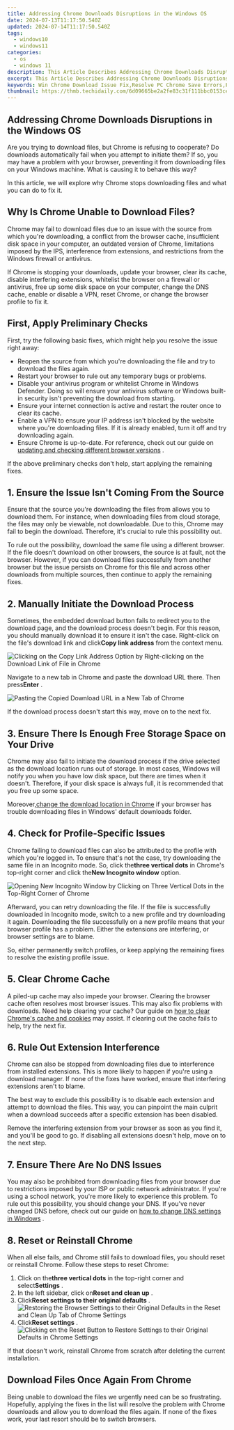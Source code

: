 ```yaml
---
title: Addressing Chrome Downloads Disruptions in the Windows OS
date: 2024-07-13T11:17:50.540Z
updated: 2024-07-14T11:17:50.540Z
tags:
  - windows10
  - windows11
categories:
  - os
  - windows 11
description: This Article Describes Addressing Chrome Downloads Disruptions in the Windows OS
excerpt: This Article Describes Addressing Chrome Downloads Disruptions in the Windows OS
keywords: Win Chrome Download Issue Fix,Resolve PC Chrome Save Errors,Fix Chromium Saving Problems Windows,Troubleshoot Chrome Saved Files,Stop Chrome Save Failures OS,Solve Chrome Downloads Crashes Win,Addressing Chrome Download Disruptions
thumbnail: https://thmb.techidaily.com/6d09665be2a2fe83c31f111bbc0153ce5984e036a76c36457898ede132e8d028.jpg
---
```


## Addressing Chrome Downloads Disruptions in the Windows OS

 Are you trying to download files, but Chrome is refusing to cooperate? Do downloads automatically fail when you attempt to initiate them? If so, you may have a problem with your browser, preventing it from downloading files on your Windows machine. What is causing it to behave this way?

 In this article, we will explore why Chrome stops downloading files and what you can do to fix it.

## Why Is Chrome Unable to Download Files?

 Chrome may fail to download files due to an issue with the source from which you're downloading, a conflict from the browser cache, insufficient disk space in your computer, an outdated version of Chrome, limitations imposed by the IPS, interference from extensions, and restrictions from the Windows firewall or antivirus.

 If Chrome is stopping your downloads, update your browser, clear its cache, disable interfering extensions, whitelist the browser on a firewall or antivirus, free up some disk space on your computer, change the DNS cache, enable or disable a VPN, reset Chrome, or change the browser profile to fix it.

## First, Apply Preliminary Checks

 First, try the following basic fixes, which might help you resolve the issue right away:

* Reopen the source from which you're downloading the file and try to download the files again.
* Restart your browser to rule out any temporary bugs or problems.
* Disable your antivirus program or whitelist Chrome in Windows Defender. Doing so will ensure your antivirus software or Windows built-in security isn't preventing the download from starting.
* Ensure your internet connection is active and restart the router once to clear its cache.
* Enable a VPN to ensure your IP address isn't blocked by the website where you're downloading files. If it is already enabled, turn it off and try downloading again.
* Ensure Chrome is up-to-date. For reference, check out our guide on [updating and checking different browser versions](https://www.makeuseof.com/how-to-update-chrome-firefox-edge-desktop-mobile/#how-to-update-and-view-the-current-version-of-chrome-on-desktop) .

 If the above preliminary checks don't help, start applying the remaining fixes.

## 1\. Ensure the Issue Isn't Coming From the Source

 Ensure that the source you're downloading the files from allows you to download them. For instance, when downloading files from cloud storage, the files may only be viewable, not downloadable. Due to this, Chrome may fail to begin the download. Therefore, it's crucial to rule this possibility out.

 To rule out the possibility, download the same file using a different browser. If the file doesn't download on other browsers, the source is at fault, not the browser. However, if you can download files successfully from another browser but the issue persists on Chrome for this file and across other downloads from multiple sources, then continue to apply the remaining fixes.

## 2\. Manually Initiate the Download Process

 Sometimes, the embedded download button fails to redirect you to the download page, and the download process doesn't begin. For this reason, you should manually download it to ensure it isn't the case. Right-click on the file's download link and click**Copy link address** from the context menu.

![Clicking on the Copy Link Address Option by Right-clicking on the Download Link of File in Chrome](https://static1.makeuseofimages.com/wordpress/wp-content/uploads/2022/12/1-clicking-on-the-copy-link-address-option-by-right-clicking-on-the-download-link-of-file-in-chrome.jpg)

 Navigate to a new tab in Chrome and paste the download URL there. Then press**Enter** .

![Pasting the Copied Download URL in a New Tab of Chrome](https://static1.makeuseofimages.com/wordpress/wp-content/uploads/2022/12/2-pasting-the-copied-download-url-in-a-new-tab-of-chrome.jpg)

 If the download process doesn't start this way, move on to the next fix.

## 3\. Ensure There Is Enough Free Storage Space on Your Drive

 Chrome may also fail to initiate the download process if the drive selected as the download location runs out of storage. In most cases, Windows will notify you when you have low disk space, but there are times when it doesn't. Therefore, if your disk space is always full, it is recommended that you free up some space.

 Moreover,[change the download location in Chrome](https://www.makeuseof.com/tag/how-to-change-the-default-download-folder-in-google-chrome/) if your browser has trouble downloading files in Windows' default downloads folder.

## 4\. Check for Profile-Specific Issues

 Chrome failing to download files can also be attributed to the profile with which you're logged in. To ensure that's not the case, try downloading the same file in an Incognito mode. So, click the**three vertical dots** in Chrome's top-right corner and click the**New Incognito window** option.

![Opening New Incognito Window by Clicking on Three Vertical Dots in the Top-Right Corner of Chrome](https://static1.makeuseofimages.com/wordpress/wp-content/uploads/2022/12/3-opening-new-incognito-window-by-clicking-on-three-vertical-dots-in-the-top-right-corner-of-chrome.jpg)

 Afterward, you can retry downloading the file. If the file is successfully downloaded in Incognito mode, switch to a new profile and try downloading it again. Downloading the file successfully on a new profile means that your browser profile has a problem. Either the extensions are interfering, or browser settings are to blame.

 So, either permanently switch profiles, or keep applying the remaining fixes to resolve the existing profile issue.

## 5\. Clear Chrome Cache

 A piled-up cache may also impede your browser. Clearing the browser cache often resolves most browser issues. This may also fix problems with downloads. Need help clearing your cache? Our guide on [how to clear Chrome's cache and cookies](https://www.makeuseof.com/how-to-clear-cookies-cache-in-chrome/) may assist. If clearing out the cache fails to help, try the next fix.

## 6\. Rule Out Extension Interference

 Chrome can also be stopped from downloading files due to interference from installed extensions. This is more likely to happen if you're using a download manager. If none of the fixes have worked, ensure that interfering extensions aren't to blame.

 The best way to exclude this possibility is to disable each extension and attempt to download the files. This way, you can pinpoint the main culprit when a download succeeds after a specific extension has been disabled.

 Remove the interfering extension from your browser as soon as you find it, and you'll be good to go. If disabling all extensions doesn't help, move on to the next step.

## 7\. Ensure There Are No DNS Issues

 You may also be prohibited from downloading files from your browser due to restrictions imposed by your ISP or public network administrator. If you're using a school network, you're more likely to experience this problem. To rule out this possibility, you should change your DNS. If you've never changed DNS before, check out our guide on [how to change DNS settings in Windows](https://www.makeuseof.com/change-dns-settings-windows-11/) .

## 8\. Reset or Reinstall Chrome

 When all else fails, and Chrome still fails to download files, you should reset or reinstall Chrome. Follow these steps to reset Chrome:

1. Click on the**three vertical dots** in the top-right corner and select**Settings** .
2. In the left sidebar, click on**Reset and clean up** .
3. Click**Reset settings to their original defaults** .  
![Restoring the Browser Settings to their Original Defaults in the Reset and Clean Up Tab of Chrome Settings](https://static1.makeuseofimages.com/wordpress/wp-content/uploads/2022/12/4-restoring-the-browser-settings-to-their-original-defaults-in-the-reset-and-clean-up-tab-of-chrome-settings.jpg)
4. Click**Reset settings** .  
![Clicking on the Reset Button to Restore Settings to their Original Defaults in Chrome Settings](https://static1.makeuseofimages.com/wordpress/wp-content/uploads/2022/12/5-clicking-on-the-reset-button-to-restore-settings-to-their-original-defaults-in-chrome-settings.jpg)

 If that doesn't work, reinstall Chrome from scratch after deleting the current installation.

## Download Files Once Again From Chrome

 Being unable to download the files we urgently need can be so frustrating. Hopefully, applying the fixes in the list will resolve the problem with Chrome downloads and allow you to download the files again. If none of the fixes work, your last resort should be to switch browsers.


<ins class="adsbygoogle"
     style="display:block"
     data-ad-format="autorelaxed"
     data-ad-client="ca-pub-7571918770474297"
     data-ad-slot="1223367746"></ins>



<ins class="adsbygoogle"
     style="display:block"
     data-ad-client="ca-pub-7571918770474297"
     data-ad-slot="8358498916"
     data-ad-format="auto"
     data-full-width-responsive="true"></ins>




